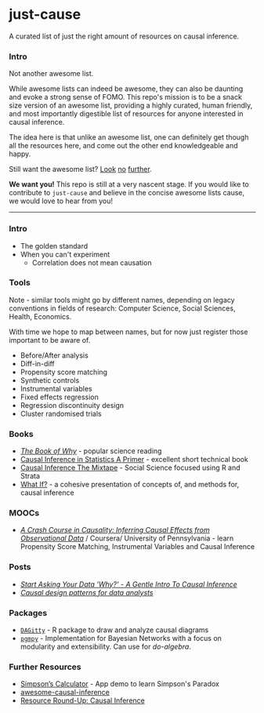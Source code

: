 # just-cause
A curated list of just the right amount of resources on causal inference.
<br>

### Intro
Not another awesome list.

While awesome lists can indeed be awesome, they can also be daunting and evoke a strong sense of FOMO. This repo's mission is to be a snack size version of an awesome list, providing a highly curated, human friendly, and most importantly digestible list of resources for anyone interested in causal inference.

The idea here is that unlike an awesome list, one can definitely get though all the resources here, and come out the other end knowledgeable and happy.

Still want the awesome list? [Look](https://github.com/matthewvowels1/Awesome-Causal-Inference) [no](https://github.com/napsternxg/awesome-causality) [further](https://github.com/rguo12/awesome-causality-algorithms).

**We want you!** This repo is still at a very nascent stage. If you would like to contribute to `just-cause` and believe in the concise awesome lists cause, we would love to hear from you!

---

### Intro
- The golden standard
- When you can't experiment
  -  Correlation does not mean causation


### Tools

Note - similar tools might go by different names, depending on legacy conventions in 
fields of research: Computer Science, Social Sciences, Health, Economics. 

With time we hope to map between names, but for now just register those important to be aware of.

- Before/After analysis
- Diff-in-diff
- Propensity score matching
- Synthetic controls
- Instrumental variables
- Fixed effects regression
- Regression discontinuity design
- Cluster randomised trials


### Books
- [*The Book of Why*](http://bayes.cs.ucla.edu/WHY/) - popular science reading
- [Causal Inference in Statistics A Primer](http://bayes.cs.ucla.edu/PRIMER/) - excellent short technical book 
- [Causal Inference The Mixtape](https://mixtape.scunning.com/) - Social Science focused using R and Strata
- [What If?](https://www.hsph.harvard.edu/miguel-hernan/causal-inference-book/) - a cohesive presentation of concepts of, and methods for, causal inference 

### MOOCs
- [*A Crash Course in Causality: Inferring Causal Effects from Observational Data*](https://www.coursera.org/learn/crash-course-in-causality) / Coursera/ University of Pennsylvania - learn Propensity Score Matching, Instrumental Variables and Causal Inference


### Posts
- [*Start Asking Your Data 'Why?' - A Gentle Intro To Causal Inference*](https://elzurdo.github.io/2021/09/29/start_ask_why_part1.html)
- [*Causal design patterns for data analysts*](https://emilyriederer.netlify.app/post/causal-design-patterns/)

### Packages
- [`DAGitty`](http://dagitty.net/) - R package to draw and analyze causal diagrams 
- [`pgmpy`](https://pgmpy.org/) - Implementation for Bayesian Networks with a focus on modularity and extensibility. Can use for *do-algebra*.


### Further Resources
- [Simpson’s Calculator](https://bit.ly/simpson-calculator) - App demo to learn Simpson's Paradox
- [awesome-causal-inference](https://github.com/imirzadeh/awesome-causal-inference)
- [Resource Round-Up: Causal Inference](https://emilyriederer.netlify.app/post/resource-roundup-causal/)
